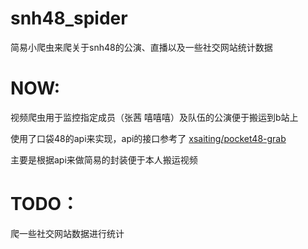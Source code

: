 # snh48_spider
简易小爬虫来爬关于snh48的公演、直播以及一些社交网站统计数据


# NOW:
视频爬虫用于监控指定成员（张茜 嘻嘻嘻）及队伍的公演便于搬运到b站上

使用了口袋48的api来实现，api的接口参考了 [xsaiting/pocket48-grab](https://github.com/xsaiting/pocket48-grab/wiki)

主要是根据api来做简易的封装便于本人搬运视频


# TODO：
爬一些社交网站数据进行统计
